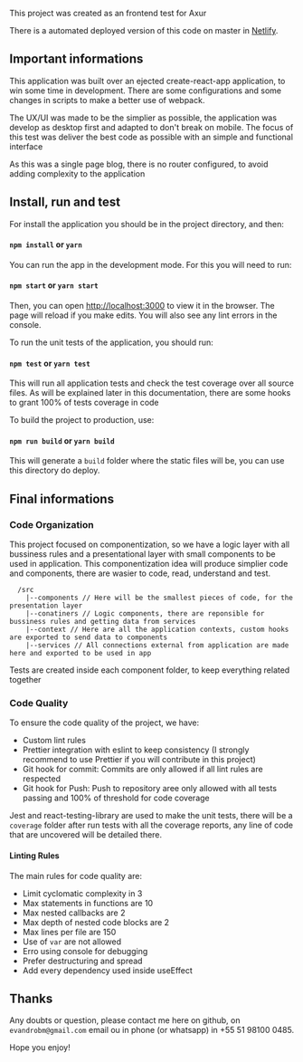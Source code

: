 This project was created as an frontend test for Axur

There is a automated deployed version of this code on master in [Netlify](https://evandrobm-axur-test-front.netlify.com/).

## Important informations

This application was built over an ejected create-react-app application, to win some time in development. There are some configurations and some changes in scripts to make a better use of webpack.

The UX/UI was made to be the simplier as possible, the application was develop as desktop first and adapted to don't break on mobile. The focus of this test was deliver the best code as possible with an simple and functional interface

As this was a single page blog, there is no router configured, to avoid adding complexity to the application

## Install, run and test

For install the application you should be in the project directory, and then:

#### `npm install` or `yarn`

You can run the app in the development mode. For this you will need to run:

#### `npm start` or `yarn start`

Then, you can open [http://localhost:3000](http://localhost:3000) to view it in the browser. The page will reload if you make edits. You will also see any lint errors in the console.

To run the unit tests of the application, you should run:

#### `npm test` or `yarn test`

This will run all application tests and check the test coverage over all source files. As will be explained later in this documentation, there are some hooks to grant 100% of tests coverage in code

To build the project to production, use:

#### `npm run build` or `yarn build`

This will generate a `build` folder where the static files will be, you can use this directory do deploy.

## Final informations

### Code Organization

This project focused on componentization, so we have a logic layer with all bussiness rules and a presentational layer with small components to be used in application. This componentization idea will produce simplier code and components, there are wasier to code, read, understand and test.

```
  /src
    |--components // Here will be the smallest pieces of code, for the presentation layer
    |--conatiners // Logic components, there are reponsible for bussiness rules and getting data from services
    |--context // Here are all the application contexts, custom hooks are exported to send data to components
    |--services // All connections external from application are made here and exported to be used in app
```

Tests are created inside each component folder, to keep everything related together

### Code Quality

To ensure the code quality of the project, we have:

- Custom lint rules
- Prettier integration with eslint to keep consistency (I strongly recommend to use Prettier if you will contribute in this project)
- Git hook for commit: Commits are only allowed if all lint rules are respected
- Git hook for Push: Push to repository aree only allowed with all tests passing and 100% of threshold for code coverage

Jest and react-testing-library are used to make the unit tests, there will be a `coverage` folder after run tests with all the coverage reports, any line of code that are uncovered will be detailed there.

#### Linting Rules

The main rules for code quality are:

- Limit cyclomatic complexity in 3
- Max statements in functions are 10
- Max nested callbacks are 2
- Max depth of nested code blocks are 2
- Max lines per file are 150
- Use of `var` are not allowed
- Erro using console for debugging
- Prefer destructuring and spread
- Add every dependency used inside useEffect

## Thanks

Any doubts or question, please contact me here on github, on `evandrobm@gmail.com` email ou in phone (or whatsapp) in +55 51 98100 0485.

Hope you enjoy!
